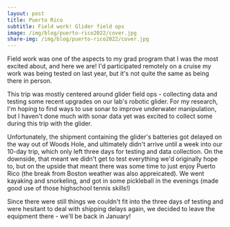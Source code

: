 ```yaml
---
layout: post
title: Puerto Rico
subtitle: Field work! Glider field ops
image: /img/blog/puerto-rico2022/cover.jpg
share-img: /img/blog/puerto-rico2022/cover.jpg
---
```


Field work was one of the aspects to my grad program that I was the most excited about, and here we are! I'd participated remotely on a cruise my work was being tested on last year, but it's not quite the same as being there in person. 

This trip was mostly centered around glider field ops - collecting data and testing some recent upgrades on our lab's robotic glider. For my research, I'm hoping to find ways to use sonar to improve underwater manipulation, but I haven't done much with sonar data yet was excited to collect some during this trip with the glider.

Unfortunately, the shipment containing the glider's batteries got delayed on the way out of Woods Hole, and ultimately didn't arrive until a week into our 10-day trip, which only left three days for testing and data collection. On the downside, that meant we didn't get to test everything we'd originally hope to, but on the upside that meant there was some time to just enjoy Puerto Rico (the break from Boston weather was also appreicated). We went kayaking and snorkeling, and got in some pickleball in the evenings (made good use of those highschool tennis skills!)

Since there were still things we couldn't fit into the three days of testing and were hesitant to deal with shipping delays again, we decided to leave the equipment there - we'll be back in January!


<div id="gallery"></div>

<script>
    var photos = [
        {"file": "/img/blog/puerto-rico2022/20221111_111605.jpg", "caption":""},
        {"file": "/img/blog/puerto-rico2022/20221111_111936.jpg", "caption":""},
        {"file": "/img/blog/puerto-rico2022/20221112_070140.jpg", "caption":""},
        {"file": "/img/blog/puerto-rico2022/20221112_120300.jpg", "caption":""},
        {"file": "/img/blog/puerto-rico2022/20221112_125123.jpg", "caption":""},
        {"file": "/img/blog/puerto-rico2022/20221112_125353.jpg", "caption":""},
        {"file": "/img/blog/puerto-rico2022/20221112_130948.jpg", "caption":""},
        {"file": "/img/blog/puerto-rico2022/20221113_112643.jpg", "caption":""},
        {"file": "/img/blog/puerto-rico2022/20221113_130032.jpg", "caption":""},
        {"file": "/img/blog/puerto-rico2022/20221113_130048.jpg", "caption":""},
        {"file": "/img/blog/puerto-rico2022/20221113_135031.jpg", "caption":""},
        {"file": "/img/blog/puerto-rico2022/20221113_173009.jpg", "caption":""},
        {"file": "/img/blog/puerto-rico2022/20221113_173659.jpg", "caption":""},
        {"file": "/img/blog/puerto-rico2022/20221113_174212.jpg", "caption":""},
        {"file": "/img/blog/puerto-rico2022/20221113_174929.jpg", "caption":""},
        {"file": "/img/blog/puerto-rico2022/20221113_175108.jpg", "caption":""},
        {"file": "/img/blog/puerto-rico2022/20221113_175727.jpg", "caption":""},
        {"file": "/img/blog/puerto-rico2022/20221113_180059.jpg", "caption":""},
        {"file": "/img/blog/puerto-rico2022/20221114_131545.jpg", "caption":""},
        {"file": "/img/blog/puerto-rico2022/20221114_175248.jpg", "caption":""},
        {"file": "/img/blog/puerto-rico2022/20221114_175344.jpg", "caption":""},
        {"file": "/img/blog/puerto-rico2022/20221114_175348.jpg", "caption":""},
        {"file": "/img/blog/puerto-rico2022/20221116_094223.jpg", "caption":""},
        {"file": "/img/blog/puerto-rico2022/20221118_110135.jpg", "caption":""},
        {"file": "/img/blog/puerto-rico2022/20221118_115129.jpg", "caption":""},
        {"file": "/img/blog/puerto-rico2022/20221118_115141.jpg", "caption":""},
        {"file": "/img/blog/puerto-rico2022/20221118_120252.jpg", "caption":""},
        {"file": "/img/blog/puerto-rico2022/20221119_085054.jpg", "caption":""},
        {"file": "/img/blog/puerto-rico2022/20221119_133126.jpg", "caption":""},
        {"file": "/img/blog/puerto-rico2022/20221120_073830.jpg", "caption":""},
        {"file": "/img/blog/puerto-rico2022/4yd3K358GV61P.jpg", "caption":""},
        {"file": "/img/blog/puerto-rico2022/4yd3KOpz0eqRP.jpg", "caption":""},
        {"file": "/img/blog/puerto-rico2022/GOPR0395.jpg", "caption":""},
        {"file": "/img/blog/puerto-rico2022/GOPR0399.jpg", "caption":""},
        {"file": "/img/blog/puerto-rico2022/GOPR0408.jpg", "caption":""},
        {"file": "/img/blog/puerto-rico2022/GOPR0416.jpg", "caption":""},
        {"file": "/img/blog/puerto-rico2022/GOPR0433.jpg", "caption":""},
        {"file": "/img/blog/puerto-rico2022/GOPR0438.jpg", "caption":""},
        {"file": "/img/blog/puerto-rico2022/GOPR0443.jpg", "caption":""},
        {"file": "/img/blog/puerto-rico2022/GOPR0449.jpg", "caption":""},
        {"file": "/img/blog/puerto-rico2022/LveKw25mqqnVv.jpg", "caption":""},
        {"file": "/img/blog/puerto-rico2022/OWa7dPKXap2m0.jpg", "caption":""},
        {"file": "/img/blog/puerto-rico2022/QnODZZXlyoZkr.jpg", "caption":""},
    ];
    
    generate_gallery(photos);
</script>

